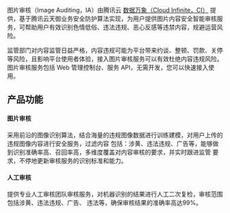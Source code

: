 图片审核（Image Auditing，IA）由腾讯云 [数据万象（Cloud Infinite，CI）](https://cloud.tencent.com/document/product/460) 提供，基于腾讯云天御业务安全防护算法实现，为用户提供图片内容安全智能审核服务，可帮助用户有效识别色情低俗、违法违规、恶心反感等违禁内容，规避运营风险。

监管部门对内容监管日益严格，内容违规可能为平台带来约谈、整顿、罚款、关停等风险，且影响平台使用者体验，接入图片审核服务可以有效杜绝内容违规风险。图片审核服务包括 Web 管理控制台、服务 API，无需开发，您可以快速接入使用。

## 产品功能

#### 图片审核
采用前沿的图像识别算法，结合海量的违规图像数据进行训练建模，对用户上传的违规图像内容进行安全服务，过滤内容 包括：涉黄、违法违规、广告等，能够做到识别准确率高、召回率高，多维度覆盖对内容审核的要求，并实时跟进监管 要求，不停地更新审核服务的识别标准和能力。

#### 人工审核
提供专业人工审核团队审核服务，对机器识别的结果进行人工二次复检，审核范围包括涉黄、违法违规、广告、 违法等，确保审核结果的准确率高达99%。
